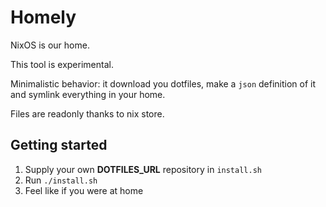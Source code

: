 # Homely

NixOS is our home.

This tool is experimental.

Minimalistic behavior: it download you dotfiles, make a `json` definition of it and symlink everything in your home.

Files are readonly thanks to nix store.

## Getting started

1. Supply your own **DOTFILES_URL** repository in `install.sh`
2. Run `./install.sh`
3. Feel like if you were at home

